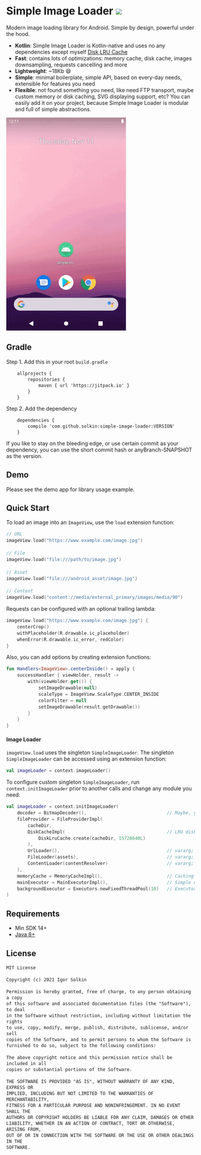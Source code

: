 # Simple Image Loader [![](https://jitpack.io/v/solkin/simple-image-loader.svg)](https://jitpack.io/#solkin/simple-image-loader)

Modern image loading library for Android. Simple by design, powerful under the hood.

- **Kotlin**: Simple Image Loader is Kotlin-native and uses no any dependencies except myself [Disk LRU Cache](https://github.com/solkin/disk-lru-cache)
- **Fast**: contains lots of optimizations: memory cache, disk cache, images downsampling, requests cancelling and more
- **Lightweight**: ~18Kb 😄
- **Simple**: minimal boilerplate, simple API, based on every-day needs, extensible for features you need
- **Flexible**: not found something you need, like need FTP transport, maybe custom memory or disk caching, SVG displaying support, etc? You can easily add it on your project, because Simple Image Loader is modular and full of simple abstractions.

![GifDemo](/art/simple-image-loader-demo.gif)

## Gradle

Step 1. Add this in your root `build.gradle`

```
    allprojects {
        repositories {
            maven { url 'https://jitpack.io' }
        }
    }
```

Step 2. Add the dependency

```
    dependencies {
        compile 'com.github.solkin:simple-image-loader:VERSION'
    }
```

If you like to stay on the bleeding edge, or use certain commit as your dependency, you can use the short commit hash or anyBranch-SNAPSHOT as the version.

## Demo

Please see the demo app for library usage example.

## Quick Start

To load an image into an `ImageView`, use the `load` extension function:

```kotlin
// URL
imageView.load("https://www.example.com/image.jpg")

// File
imageView.load("file:///path/to/image.jpg")

// Asset
imageView.load("file:///android_asset/image.jpg")

// Content
imageView.load("content://media/external_primary/images/media/90")
```

Requests can be configured with an optional trailing lambda:

```kotlin
imageView.load("https://www.example.com/image.jpg") {
    centerCrop()
    withPlaceholder(R.drawable.ic_placeholder)
    whenError(R.drawable.ic_error, redColor)
}
```

Also, you can add options by creating extension functions:

```kotlin
fun Handlers<ImageView>.centerInside() = apply {
    successHandler { viewHolder, result ->
        with(viewHolder.get()) {
            setImageDrawable(null)
            scaleType = ImageView.ScaleType.CENTER_INSIDE
            colorFilter = null
            setImageDrawable(result.getDrawable())
        }
    }
}
```

#### Image Loader

`imageView.load` uses the singleton `SimpleImageLoader`. The singleton `SimpleImageLoader` can be accessed using an extension function:

```kotlin
val imageLoader = context.imageLoader()
```

To configure custom singleton `SimpleImageLoader`, run `context.initImageLoader` prior to another calls and change any module you need:

```kotlin
val imageLoader = context.initImageLoader(
    decoder = BitmapDecoder(),                              // Maybe, you need extraordinary images decoder?
    fileProvider = FileProviderImpl(
        cacheDir,
        DiskCacheImpl(                                      // LRU disk cache for your images
            DiskLruCache.create(cacheDir, 15728640L)
        ),
        UrlLoader(),                                        // vararg; http/https scheme support
        FileLoader(assets),                                 // vararg; file scheme support
        ContentLoader(contentResolver)                      // vararg; content scheme support
    ),
    memoryCache = MemoryCacheImpl(),                        // Caching images on memory
    mainExecutor = MainExecutorImpl(),                      // Simple executor for main thread
    backgroundExecutor = Executors.newFixedThreadPool(10)   // Executor service for background operations
)
```

## Requirements

- Min SDK 14+
- [Java 8+](https://coil-kt.github.io/coil/getting_started/#java-8)


## License
    MIT License

    Copyright (c) 2021 Igor Solkin

    Permission is hereby granted, free of charge, to any person obtaining a copy
    of this software and associated documentation files (the "Software"), to deal
    in the Software without restriction, including without limitation the rights
    to use, copy, modify, merge, publish, distribute, sublicense, and/or sell
    copies of the Software, and to permit persons to whom the Software is
    furnished to do so, subject to the following conditions:

    The above copyright notice and this permission notice shall be included in all
    copies or substantial portions of the Software.

    THE SOFTWARE IS PROVIDED "AS IS", WITHOUT WARRANTY OF ANY KIND, EXPRESS OR
    IMPLIED, INCLUDING BUT NOT LIMITED TO THE WARRANTIES OF MERCHANTABILITY,
    FITNESS FOR A PARTICULAR PURPOSE AND NONINFRINGEMENT. IN NO EVENT SHALL THE
    AUTHORS OR COPYRIGHT HOLDERS BE LIABLE FOR ANY CLAIM, DAMAGES OR OTHER
    LIABILITY, WHETHER IN AN ACTION OF CONTRACT, TORT OR OTHERWISE, ARISING FROM,
    OUT OF OR IN CONNECTION WITH THE SOFTWARE OR THE USE OR OTHER DEALINGS IN THE
    SOFTWARE.